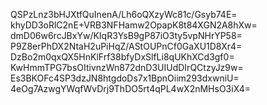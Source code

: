 QSPzLnz3bHJXtfQuInenA/Lh6oQXzyWc81c/Gsyb74E=
khyDD3oRlC2nE+VRB3NFHamw2OpapK8t84XGN2A8hXw=
dmD06w6rcJBxYw/KIqR3YsB9gP87iO3ty5vpNHrYP58=
P9Z8erPhDX2NtaH2uPiHqZ/AStOUPnCf0GaXU1D8Xr4=
DzBo2m0qxQX5HnKlFrf38bfyDxSlfLi8qUKhXCd3gf0=
KwHmmTPG7bsOItivnzWn872dnD3UIUdDIrQCtzyJz9w=
Es3BKOFc4SP3dzJN8htgdoDs7x1BpnOiim293dxwniU=
4eOg7AzwgYWqfWvDrj9ThDO5rt4qPL4wX2nMHsO3iX4=
